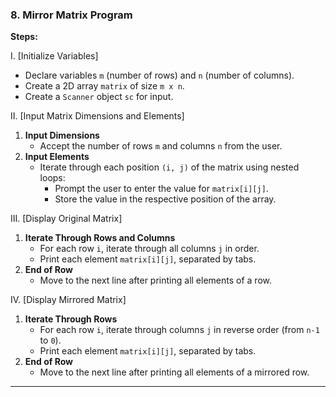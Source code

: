 ### 8. **Mirror Matrix Program**  
**Steps:**  

I. [Initialize Variables]  
- Declare variables `m` (number of rows) and `n` (number of columns).  
- Create a 2D array `matrix` of size `m x n`.  
- Create a `Scanner` object `sc` for input.  

II. [Input Matrix Dimensions and Elements]  
1. **Input Dimensions**  
   - Accept the number of rows `m` and columns `n` from the user.  
2. **Input Elements**  
   - Iterate through each position `(i, j)` of the matrix using nested loops:  
     - Prompt the user to enter the value for `matrix[i][j]`.  
     - Store the value in the respective position of the array.  

III. [Display Original Matrix]  
1. **Iterate Through Rows and Columns**  
   - For each row `i`, iterate through all columns `j` in order.  
   - Print each element `matrix[i][j]`, separated by tabs.  
2. **End of Row**  
   - Move to the next line after printing all elements of a row.  

IV. [Display Mirrored Matrix]  
1. **Iterate Through Rows**  
   - For each row `i`, iterate through columns `j` in reverse order (from `n-1` to `0`).  
   - Print each element `matrix[i][j]`, separated by tabs.  
2. **End of Row**  
   - Move to the next line after printing all elements of a mirrored row.  

---  
